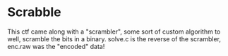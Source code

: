 # Scrabble
This ctf came along with a "scrambler", some sort of custom algorithm to well, scramble the bits in a binary.
solve.c is the reverse of the scrambler, enc.raw was the "encoded" data!
